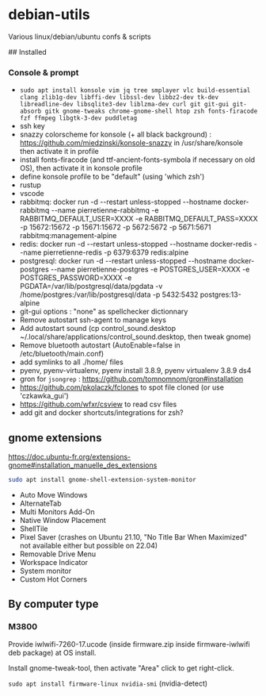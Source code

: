 # debian-utils

Various linux/debian/ubuntu confs & scripts

## Installed

### Console & prompt

* `sudo apt install konsole vim jq tree smplayer vlc build-essential clang zlib1g-dev libffi-dev libssl-dev libbz2-dev tk-dev libreadline-dev libsqlite3-dev liblzma-dev curl git git-gui git-absorb gitk gnome-tweaks chrome-gnome-shell htop zsh fonts-firacode fzf ffmpeg libgtk-3-dev puddletag`
* ssh key
* snazzy colorscheme for konsole (+ all black background) : https://github.com/miedzinski/konsole-snazzy in /usr/share/konsole
  then activate it in profile
* install fonts-firacode (and ttf-ancient-fonts-symbola if necessary on old OS), then activate it in konsole profile
* define konsole profile to be "default" (using 'which zsh')
* rustup
* vscode
* rabbitmq: docker run -d --restart unless-stopped --hostname docker-rabbitmq --name pierretienne-rabbitmq -e RABBITMQ_DEFAULT_USER=XXXX -e RABBITMQ_DEFAULT_PASS=XXXX -p 15672:15672 -p 15671:15672 -p 5672:5672 -p 5671:5671 rabbitmq:management-alpine
* redis: docker run -d --restart unless-stopped --hostname docker-redis --name pierretienne-redis -p 6379:6379 redis:alpine
* postgresql: docker run -d --restart unless-stopped --hostname docker-postgres --name pierretienne-postgres -e POSTGRES_USER=XXXX -e POSTGRES_PASSWORD=XXXX -e PGDATA=/var/lib/postgresql/data/pgdata -v /home/postgres:/var/lib/postgresql/data -p 5432:5432 postgres:13-alpine
* git-gui options : "none" as spellchecker dictionnary
* Remove autostart ssh-agent to manage keys
* Add autostart sound (cp control_sound.desktop ~/.local/share/applications/control_sound.desktop, then tweak gnome)
* Remove bluetooth autostart (AutoEnable=false in /etc/bluetooth/main.conf)
* add symlinks to all ./home/ files
* pyenv, pyenv-virtualenv, pyenv install 3.8.9, pyenv virtualenv 3.8.9 ds4
* gron for `jsongrep` : https://github.com/tomnomnom/gron#installation
* https://github.com/pkolaczk/fclones to spot file cloned (or use 'czkawka_gui')
* https://github.com/wfxr/csview to read csv files
* add git and docker shortcuts/integrations for zsh?

## gnome extensions

https://doc.ubuntu-fr.org/extensions-gnome#installation_manuelle_des_extensions

```bash
sudo apt install gnome-shell-extension-system-monitor
```

* Auto Move Windows
* AlternateTab
* Multi Monitors Add-On
* Native Window Placement
* ShellTile
* Pixel Saver (crashes on Ubuntu 21.10, "No Title Bar When Maximized" not available either but possible on 22.04)
* Removable Drive Menu
* Workspace Indicator
* System monitor
* Custom Hot Corners

## By computer type

### M3800

Provide iwlwifi-7260-17.ucode (inside firmware.zip inside firmware-iwlwifi deb package) at OS install.

Install gnome-tweak-tool, then activate "Area" click to get right-click.

`sudo apt install firmware-linux nvidia-smi` (nvidia-detect)
